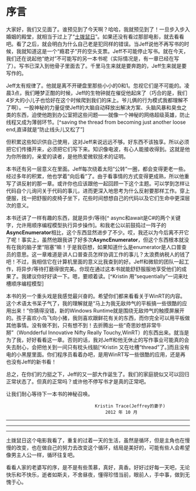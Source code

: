 # 序言

大家好，我们又见面了。谁预见到了今天啊？哈哈，我就预见到了！一旦步入步入婚姻的殿堂，就相当于过上了“[土拨鼠日](https://baike.baidu.com/item/土拨鼠之日/3687686?fromtitle=土拨鼠之日&fromid=8305865&fr=aladdin)”。如果还没有看过那部电影，就去看看吧。看了之后，就会明白为什么自己老是犯同样的错误。当Jeff说他不再写书的时候，我就知道这是一个“瘾君子”开的空头支票。Jeff不可能停止写书。就在今天，我们还在说起他“绝对”不可能写的另一本书呢（实际情况是，有一章已经在写了）。写书已深入到他骨子里面去了。千里马生来就是要奔跑的，Jeff生来就是要写作的。  

Jeff太有规律了。他就是离不开硬盘里那些小小的0和1。忽视它们是不可能的。凌晨3点，我们睡梦正酣的时候，Jeff的生物钟就在催促他起床了（巧合的是，我们4岁大的小儿子也恰好在这个时候爬到我们的床上。爷儿俩的行为模式我都理解不了啊）。一股神秘的力量促使Jeff的大脑自动释放出解决方案、头脑风暴和臭虫之类的东西，迫使他跑到办公室把这些问题——就像一个神秘的网络超级英雄，防止线程又成为薄弱环节。[^saving the thread from becoming just another loose end,直译就是“防止线头儿又松了”]

但积累这些知识供自己使用，这对Jeff来说远远不够。好东西不该独享。所以必须把它们传播开来，必须把它们写下来。知识像电波，有心人能接收得到。这就是他为你所做的，亲爱的读者，是他热爱微软技术的证明。

本书还有另一层意义在里面。Jeff每次绕着太阳“公转”一圈，都会变得更老一些。经过多年的积累，他也学着“向后看”了。由于看事情的方式变得更成熟，所以他重写了讲反射的那一章。或许你也应该跟他一起回顾一下这个主题。可以学到怎样让代码自个儿询问关于代码的事儿，进而更深入地思考为什么反射要那样工作。穿上便服，找一把舒服的皮椅子坐下，花些时间想想自己的代码以及它们生命中更深层次的意义。

本书还讲了一样有趣的东西，就是异步/等待[^ async和await是C#的两个关键字，允许用顺序编程模型执行异步操作]。和我老公以前鼓捣过一阵子的**AsyncEnumerator**相比，这个东西显然进步了不少。哎，我还以为今后离不开它了呢！事实上，虽然他跟我讲了好多次**AsyncEnumerator**，但这个东西根本就没有在我的脑子里“阻塞”嘛！于是我窃想，如果知道什么是enumerator是人口普查员的意思。这一章难道是讲人口普查员怎样协调工作的事儿？太浪费纳税人的钱了吧！不过，我相信它在计算机里面的意义比我查到的好。Jeff和微软的团队一起工作，将异步/等待打磨得很完美。你现在通过这本书就能舒舒服服地享受他们的成果了。我建议你好好读一下。嗯，要顺着读。[^Kristin 用“sequentially”一词来吐槽顺序编程模型]

本书的另一个重头戏是我感觉最兴奋的。希望你们都来看看关于WinRT的内容。这个术语太书呆子气了，我的理解就是“马上为我无敌帅气的平板搞一些很酷的应用出来！”你猜得没错，新的Windows Runtime就是围绕无敌帅气的触摸屏展开的。孩子喜欢小鸟飞向小猪，我则喜欢跟鲜花有关的东西，而你完全可以用平板做其他事情。没有做不到，只有想不到！去折腾出一些“奇思妙想非常牛掰”（Wondderful Innovative Nifty Really Touchy,WinRT）的东西出来。就当是为了我，好好看看这一章。否则的话，我对Jeff和他无休止的写作事业可能真的会失去耐心，会把他关到一间只有枕头线脑[^Kristin 又在吐槽“thread”了。]而且没有电的小黑屋里面。你们程序员看着办吧，是用WinRT写一些很酷的应用，还是再也没有Jeff的新书看！

总之，在你们的力挺之下，Jeff的又一部大作诞生了。我们的家庭貌似又可以回归正常状态了。但真的正常吗？或许他不停写书才是真的正常吧。

让我们耐心等待下一本书的神秘召唤。

                                      Kristin Trace(Jeffrey的妻子)
                                          2012 年 10 月

---
---
---
土拨鼠日这个电影我看了，重复的过着一天的生活，虽然是循环，但是主角也在慢慢的改变，也在做自己的努力去改变这个循环，结局是美好的，可能有些人会希望像男主人公一样，循环往复吧。

看看人家的老婆写的序，是不是有些羡慕，真好，真香。好好过好每一天吧，无论快乐和不快乐，逝者如斯夫，不舍昼夜，懂得珍惜当前，眼前人，手中事，做到无愧于心。

                    